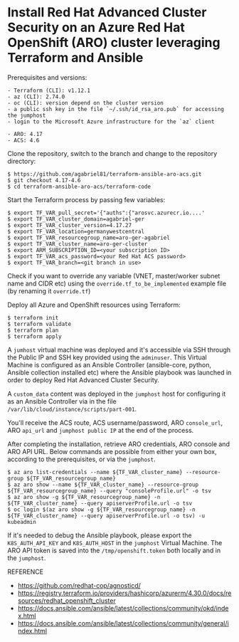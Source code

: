 # Install Red Hat Advanced Cluster Security on an Azure Red Hat OpenShift (ARO) cluster leveraging Terraform and Ansible

Prerequisites and versions:

```
- Terraform (CLI): v1.12.1
- az (CLI): 2.74.0
- oc (CLI): version depend on the cluster version
- a public ssh key in the file `~/.ssh/id_rsa_aro.pub` for accessing the jumphost
- login to the Microsoft Azure infrastructure for the `az` client 
```
```
- ARO: 4.17
- ACS: 4.6
```

Clone the repository, switch to the branch and change to the repository directory:
```
$ https://github.com/agabriel81/terraform-ansible-aro-acs.git
$ git checkout 4.17-4.6
$ cd terraform-ansible-aro-acs/terraform-code
```

Start the Terraform process by passing few variables:
```
$ export TF_VAR_pull_secret='{"auths":{"arosvc.azurecr.io....'
$ export TF_VAR_cluster_domain=agabriel-ger
$ export TF_VAR_cluster_version=4.17.27
$ export TF_VAR_location=germanywestcentral
$ export TF_VAR_resourcegroup_name=aro-ger-agabriel
$ export TF_VAR_cluster_name=aro-ger-cluster
$ export ARM_SUBSCRIPTION_ID=<your subscription ID>
$ export TF_VAR_acs_password=<your Red Hat ACS password>
$ export TF_VAR_branch=<git branch in use>
```

Check if you want to override any variable (VNET, master/worker subnet name and CIDR etc) using the `override.tf_to_be_implemented` example file (by renaming it `override.tf`)

Deploy all Azure and OpenShift resources using Terraform:

```
$ terraform init
$ terraform validate
$ terraform plan 
$ terraform apply 
```

A `jumhost` virtual machine was deployed and it's accessible via SSH through the Public IP and SSH key provided using the `adminuser`. 
This Virtual Machine is configured as an Ansible Controller (ansible-core, python, Ansible collection installed etc) where the Ansible playbook was launched in order to deploy Red Hat Advanced Cluster Security.

A `custom_data` content was deployed in the `jumphost` host for configuring it as an Ansible Controller via in the file `/var/lib/cloud/instance/scripts/part-001`.

You'll receive the ACS route, ACS username/password, ARO `console_url`, ARO `api_url` and `jumphost public IP` at the end of the process.

After completing the installation, retrieve ARO credentials, ARO console and ARO API URL.
Below commands are possible from either your own box, according to the prerequisites, or via the `jumphost`.

```
$ az aro list-credentials --name ${TF_VAR_cluster_name} --resource-group ${TF_VAR_resourcegroup_name}
$ az aro show --name ${TF_VAR_cluster_name} --resource-group ${TF_VAR_resourcegroup_name} --query "consoleProfile.url" -o tsv
$ az aro show -g ${TF_VAR_resourcegroup_name} -n ${TF_VAR_cluster_name} --query apiserverProfile.url -o tsv 
$ oc login $(az aro show -g ${TF_VAR_resourcegroup_name} -n ${TF_VAR_cluster_name} --query apiserverProfile.url -o tsv) -u kubeadmin
```

If it's needed to debug the Ansible playbook, please export the `K8S_AUTH_API_KEY` and `K8S_AUTH_HOST` in the `jumphost` Virtual Machine.
The ARO API token is saved into the `/tmp/openshift.token` both locally and in the `jumphost`.


REFERENCE

- https://github.com/redhat-cop/agnosticd/
- https://registry.terraform.io/providers/hashicorp/azurerm/4.30.0/docs/resources/redhat_openshift_cluster
- https://docs.ansible.com/ansible/latest/collections/community/okd/index.html
- https://docs.ansible.com/ansible/latest/collections/community/general/index.html
